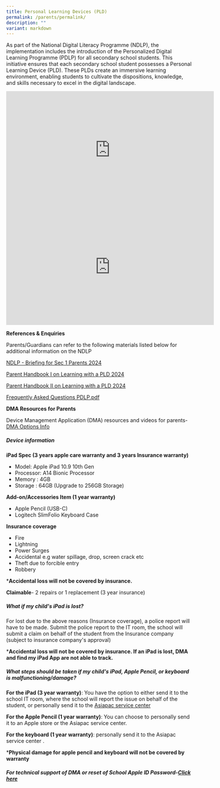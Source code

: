 ```yaml
---
title: Personal Learning Devices (PLD)
permalink: /parents/permalink/
description: ""
variant: markdown
---
```

As part of the National Digital Literacy Programme (NDLP), the implementation includes the introduction of the Personalized Digital Learning Programme (PDLP) for all secondary school students. This initiative ensures that each secondary school student possesses a Personal Learning Device (PLD). These PLDs create an immersive learning environment, enabling students to cultivate the dispositions, knowledge, and skills necessary to excel in the digital landscape.

<iframe allowfullscreen="" allow="accelerometer; autoplay; clipboard-write; encrypted-media; gyroscope; picture-in-picture; web-share" frameborder="0" title="YouTube video player" src="https://www.youtube.com/embed/atVkNBXMVnY?si=Z7VH-X4L15fP08_Y" height="315" width="560"></iframe>

<iframe allowfullscreen="" allow="accelerometer; autoplay; clipboard-write; encrypted-media; gyroscope; picture-in-picture; web-share" frameborder="0" title="YouTube video player" src="https://www.youtube.com/embed/6oIAtbruVf4?si=Mt1m8CPqcl0ZGEM8" height="315" width="560"></iframe>

**References &amp; Enquiries** 

Parents/Guardians can refer to the following materials listed below for additional information on the NDLP

[NDLP - Briefing for Sec 1 Parents 2024](/files/NDLP___Briefing_for_Sec_1_Parents__2024__.pdf)

[Parent Handbook I on Learning with a PLD 2024](/files/Parent_Handbook_I_on_Learning_with_a_PLD_2024.pdf)

[Parent Handbook II on Learning with a PLD 2024](/files/Parent_Handbook_II_on_Learning_with_a_PLD_2024.pdf)


<a href="/files/Frequently%20Asked%20Questions%20PDLP%202022.pdf">Frequently Asked Questions PDLP.pdf</a>


**DMA Resources for Parents**

Device Management Application (DMA) resources and videos for parents-
[DMA Options Info](https://go.gov.sg/dmaparentguide-mg)

##### **Device information**
**iPad Spec (3 years apple care warranty and 3 years Insurance warranty)**
- Model: Apple iPad 10.9 10th Gen
- Processor: A14 Bionic Processor
- Memory : 4GB
- Storage : 64GB (Upgrade to 256GB Storage)

**Add-on/Accessories Item (1 year warranty)**
- Apple Pencil (USB-C)
- Logitech SlimFolio Keyboard Case

**Insurance coverage**
- Fire
- Lightning
- Power Surges
- Accidental e.g water spillage, drop, screen crack etc
- Theft due to forcible entry
- Robbery

 ***Accidental loss will not be covered by insurance.**
 
 **Claimable**-
2 repairs or 1 replacement (3 year insurance)

##### **What if my child's iPad is lost?**

For lost due to the above reasons (Insurance coverage), a police report will have to be made. Submit the police report to the IT room, the school will submit a claim on behalf of the student from the Insurance company (subject to insurance company's approval)

***Accidental loss will not be covered by insurance. 
If an iPad is lost, DMA and find my iPad App are not able to track.**

##### **What steps should be taken if my child's iPad, Apple Pencil, or keyboard is malfunctioning/damage?**

**For the iPad (3 year warranty)**: You have the option to either send it to the school IT room, where the school will report the issue on behalf of the student, or personally send it to the [Asiapac service center](https://www1.asiapac.com.sg/support/)

**For the Apple Pencil (1 year warranty)**: You can choose to personally send it to an Apple store or the Asiapac service center.

**For the keyboard (1 year warranty)**: personally send it to the Asiapac service center .

***Physical damage for apple pencil and keyboard will not be covered by warranty**

##### For technical support of DMA or reset of School Apple ID Password-[Click here](https://form.gov.sg/6122ed79c06e770012189905)
